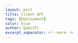 ```yaml
---
layout: post
title: Client API
tags: [Deployment]
color: blue
author: QubitPi
excerpt_separator: <!--more-->
---
```

